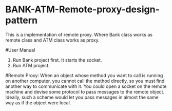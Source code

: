 # BANK-ATM-Remote-proxy-design-pattern
This is a implementation of remote proxy. Where Bank class works as remote class and ATM class works as proxy.

#User Manual
1. Run Bank project first. It starts the socket.
2. Run ATM project.

#Remote Proxy:
When an object whose method you want to call is running on another computer, you cannot call the method directly, so you must find another way to communicate with it. You could open a socket on the remote machine and devise some protocol to pass messages to the remote object. Ideally, such a scheme would let you pass messages in almost the same way as if the object were local.

